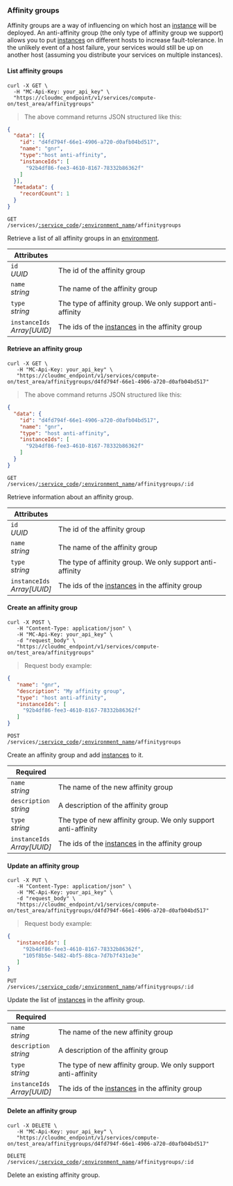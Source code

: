 ### Affinity groups

Affinity groups are a way of influencing on which host an [instance](#cloudstack-instances) will be deployed. An anti-affinity group (the only type of affinity group we support) allows you to put [instances](#cloudstack-instances) on different hosts to increase fault-tolerance. In the unlikely event of a host failure, your services would still be up on another host (assuming you distribute your services on multiple instances).

<!-------------------- LIST AFFINITY GROUPS -------------------->

#### List affinity groups

```shell
curl -X GET \
  -H "MC-Api-Key: your_api_key" \
  "https://cloudmc_endpoint/v1/services/compute-on/test_area/affinitygroups"
```
> The above command returns JSON structured like this:

```json
{
  "data": [{
    "id": "d4fd794f-66e1-4906-a720-d0afb04bd517",
    "name": "gnr",
    "type":"host anti-affinity",
    "instanceIds": [
      "92b4df86-fee3-4610-8167-78332b86362f"
    ]
  }],
  "metadata": {
    "recordCount": 1
  }
}
```

<code>GET /services/<a href="#administration-service-connections">:service_code</a>/<a href="#administration-environments">:environment_name</a>/affinitygroups</code>

Retrieve a list of all affinity groups in an [environment](#administration-environments).

Attributes | &nbsp;
---------- | -----
`id`<br/>*UUID* | The id of the affinity group
`name`<br/>*string* | The name of the affinity group
`type`<br/>*string* | The type of affinity group. We only support anti-affinity
`instanceIds`<br/>*Array[UUID]* | The ids of the [instances](#cloudstack-instances) in the affinity group


<!-------------------- RETRIEVE AN AFFINITY GROUP -------------------->

#### Retrieve an affinity group

```shell
curl -X GET \
   -H "MC-Api-Key: your_api_key" \
   "https://cloudmc_endpoint/v1/services/compute-on/test_area/affinitygroups/d4fd794f-66e1-4906-a720-d0afb04bd517"
```
> The above command returns JSON structured like this:

```json
{
  "data": {
    "id": "d4fd794f-66e1-4906-a720-d0afb04bd517",
    "name": "gnr",
    "type": "host anti-affinity",
    "instanceIds": [
      "92b4df86-fee3-4610-8167-78332b86362f"
    ]
  }
}
```

<code>GET /services/<a href="#administration-service-connections">:service_code</a>/<a href="#administration-environments">:environment_name</a>/affinitygroups/:id</code>

Retrieve information about an affinity group.

Attributes | &nbsp;
---------- | -----
`id`<br/>*UUID* | The id of the affinity group
`name`<br/>*string* | The name of the affinity group
`type`<br/>*string* | The type of affinity group. We only support anti-affinity
`instanceIds`<br/>*Array[UUID]* | The ids of the [instances](#cloudstack-instances) in the affinity group



<!-------------------- CREATE AN AFFINITY GROUP -------------------->

#### Create an affinity group

```shell
curl -X POST \
   -H "Content-Type: application/json" \
   -H "MC-Api-Key: your_api_key" \
   -d "request_body" \
   "https://cloudmc_endpoint/v1/services/compute-on/test_area/affinitygroups"
```
> Request body example:

```json
{
   "name": "gnr",
   "description": "My affinity group",
   "type": "host anti-affinity",
   "instanceIds": [
     "92b4df86-fee3-4610-8167-78332b86362f"
   ]
}
```

<code>POST /services/<a href="#administration-service-connections">:service_code</a>/<a href="#administration-environments">:environment_name</a>/affinitygroups</code>

Create an affinity group and add [instances](#cloudstack-instances) to it.

Required | &nbsp;
---------- | -----
`name`<br/>*string* | The name of the new affinity group
`description`<br/>*string* | A description of the affinity group
`type`<br/>*string* | The type of new affinity group. We only support anti-affinity
`instanceIds`<br/>*Array[UUID]* | The ids of the [instances](#cloudstack-instances) in the affinity group



<!-------------------- UPDATE AN AFFINITY GROUP -------------------->

#### Update an affinity group

```shell
curl -X PUT \
   -H "Content-Type: application/json" \
   -H "MC-Api-Key: your_api_key" \
   -d "request_body" \
   "https://cloudmc_endpoint/v1/services/compute-on/test_area/affinitygroups/d4fd794f-66e1-4906-a720-d0afb04bd517"
```
> Request body example:

```json
{
   "instanceIds": [
     "92b4df86-fee3-4610-8167-78332b86362f",
     "105f8b5e-5482-4bf5-88ca-7d7b7f431e3e"
   ]
}
```

<code>PUT /services/<a href="#administration-service-connections">:service_code</a>/<a href="#administration-environments">:environment_name</a>/affinitygroups/:id</code>

Update the list of [instances](#cloudstack-instances) in the affinity group.

Required | &nbsp;
---------- | -----
`name`<br/>*string* | The name of the new affinity group
`description`<br/>*string* | A description of the affinity group
`type`<br/>*string* | The type of new affinity group. We only support anti-affinity
`instanceIds`<br/>*Array[UUID]* | The ids of the [instances](#cloudstack-instances) in the affinity group


<!-------------------- DELETE AN AFFINITY GROUP -------------------->

#### Delete an affinity group

```shell
curl -X DELETE \
   -H "MC-Api-Key: your_api_key" \
   "https://cloudmc_endpoint/v1/services/compute-on/test_area/affinitygroups/d4fd794f-66e1-4906-a720-d0afb04bd517"
```

<code>DELETE /services/<a href="#administration-service-connections">:service_code</a>/<a href="#administration-environments">:environment_name</a>/affinitygroups/:id</code>

Delete an existing affinity group.
